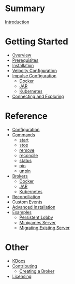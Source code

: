 # Summary

[Introduction](../README.md)

# Getting Started

- [Overview](./getting_started/index.md)
- [Prerequisites](./getting_started/prerequisites.md)
- [Installation](./getting_started/installation.md)
- [Velocity Configuration](./getting_started/velocity_configuration.md)
- [Impulse Configuration](./getting_started/impulse_configuration.md)
    - [Docker](./getting_started/docker_broker.md)
    - [JAR]()
    - [Kubernetes]()
- [Connecting and Exploring](./getting_started/connecting_and_exploring.md)

# Reference

- [Configuration](reference/configuration.md)
- [Commands](reference/commands.md)
    - [start](reference/start-command.md)
    - [stop](reference/stop-command.md)
    - [remove](reference/remove-command.md)
    - [reconcile](reference/reconcile-command.md)
    - [status](reference/status-command.md)
    - [pin](reference/pin-command.md)
    - [unpin](reference/unpin-command.md)
- [Brokers](reference/brokers.md)
    - [Docker](reference/docker-broker.md)
    - [JAR]()
    - [Kubernetes]()
- [Reconciliation](reference/reconciliation.md)
- [Custom Events](reference/custom-events.md)
- [Advanced Installation](reference/advanced-installation.md)
- [Examples]()
    - [Persistent Lobby]()
    - [Minigames Server]()
    - [Migrating Existing Server]()

# Other

- [KDocs](https://arson-club.github.io/Impulse/kdocs/index.html)
- [Contributing](contributing/CONTRIBUTING.md)
    - [Creating a Broker](contributing/creating-a-broker.md)
- [Licensing](./licensing.md)
